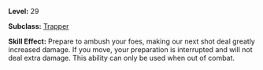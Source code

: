 <!-- TITLE: Skill: Ambush -->
<!-- SUBTITLE:  -->

**Level:** 29

**Subclass:** [Trapper](trapper)

**Skill Effect:** Prepare to ambush your foes, making our next shot deal greatly increased damage.  If you move, your preparation is interrupted and will not deal extra damage.  This ability can only be used when out of combat.